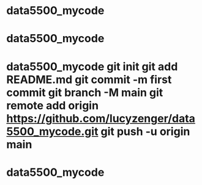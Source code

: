 # data5500_mycode
# data5500_mycode
# data5500_mycode git init git add README.md git commit -m first commit git branch -M main git remote add origin https://github.com/lucyzenger/data5500_mycode.git git push -u origin main
# data5500_mycode
